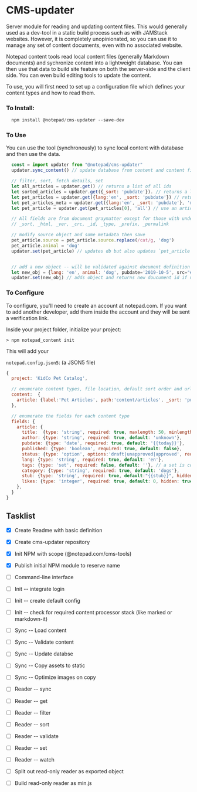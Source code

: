 # CMS-updater

Server module for reading and updating content files. This would generally used as a dev-tool in a static build process such as with JAMStack websites. However, it is completely unopinionated, so you can use it to manage any set of content documents, even with no associated website.

Notepad content tools read local content files (generally Markdown documents) and sychronize content into a lightweight database. You can then use that data to build site feature on both the server-side and the client side. You can even build editing tools to update the content.

To use, you will first need to set up a configuration file which defines your content types and how to read them.

### To Install:

```javascript
  npm install @notepad/cms-updater --save-dev
```


### To Use

You can use the tool (synchronously) to sync local content with database and then use the data.

```javascript
  const = import updater from "@notepad/cms-updater"
  updater.sync_content() // update database from content and content files from database

  // filter, sort, fetch details, set
  let all_articles = updater.get() // returns a list of all ids
  let sorted_articles = updater.get({_sort: 'pubdate'}). // returns a list ids sorted by pubdate
  let pet_articles = updater.get({lang:'en', _sort: 'pubdate'}) // returns list limted to lang=en and sorted by pubdate
  let pet_articles_meta = updater.get({lang:'en', _sort: 'pubdate'}, 'meta') // fetch details for one or more article ids
  let pet_article = updater.get(pet_articles[0], 'all') // use an article id (or array of ids) to fetch content

  // All fields are from document graymatter except for those with underscore. These are generated or required
  // _sort, _html, _ver, _crc, _id, _type, _prefix, _permalink

  // modify source object and some metadata then save
  pet_article.source = pet_article.source.replace(/cat/g, 'dog')
  pet_article.animal = 'dog'
  updater.set(pet_article) // updates db but also updates `pet_article` with new _html, _ver, _crc etc.


  // add a new object -- will be validated against document definition
  let new_obj = {lang: 'en', animal: 'dog', pubdate='2019-10-5', src="# Let's get Started {.title}"}
  updater.set(new_obj) // adds object and returns new doucument id if none
```

### To Configure

To configure, you'll need to create an account at notepad.com. If you want to add another developer, add them inside the account and they will be sent a verification link.

Inside your project folder, initialize your project:

```> npm notepad_content init```

This will add your

```notepad.config.json5```:  (a JSON5 file)
```javascript
{
  project: 'KidCo Pet Catalog',

  // enumerate content types, file location, default sort order and url of each
  content:  {
    article: {label:'Pet Articles', path:'content/articles', _sort: 'pubdate', _url: "{pubdate}_{stub}_{lang}" }
  },

  // enumerate the fields for each content type
  fields: {
    article: {
      title:  {type: 'string', required: true, maxlength: 50, minlength: 0, default: ''},
      author: {type: 'string', required: true, default: 'unknown'},
      pubdate: {type: 'date', required: true, default: '{{today}}'},
      published: {type: 'boolean', required: true, default: false},
      status: {type: 'option', options:'draft|unapproved|approved', required: true, default: 'draft'},
      lang: {type: 'string', required: true, default: 'en'},
      tags: {type: 'set', required: false, default: ''}, // a set is comma-delimited
      category: {type: 'string', required: true, default: 'dogs'},
      stub: {type: 'string', required: true, default:"{{stub}}", hidden: true}, // default from title
      likes: {type: 'integer', required: true, default: 0, hidden: true}
    },
  }
}
```

## Tasklist

- [x] Create Readme with basic definition
- [x] Create cms-updater repository
- [x] Init NPM with scope (@notepad.com/cms-tools)
- [x] Publish initial NPM module to reserve name
- [ ] Command-line interface
- [ ] Init -- integrate login
- [ ] Init -- create default config
- [ ] Init -- check for required content processor stack (like marked or markdown-it)
- [ ] Sync -- Load content
- [ ] Sync -- Validate content
- [ ] Sync -- Update databse
- [ ] Sync -- Copy assets to static
- [ ] Sync -- Optimize images on copy
- [ ] Reader -- sync
- [ ] Reader -- get
- [ ] Reader -- filter
- [ ] Reader -- sort
- [ ] Reader -- validate
- [ ] Reader -- set
- [ ] Reader -- watch
- [ ] Split out read-only reader as exported object
- [ ] Build read-only reader as min.js












